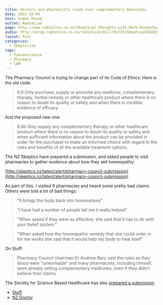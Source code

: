 ```yaml
---
title: Doctors and pharmacists clash over complementary medicines
date: 2015-10-04
host: Simon Pound
outlet: RadioLive
page: http://www.radiolive.co.nz/Skeptical-Thoughts-with-Mark-Honeychurch/tabid/506/articleID/101721/Default.aspx
audio: http://prog.radiolive.co.nz/radiolive/Hill/Oct15/Skeptical041015.mp3
layout: Post
categories:
  - Skepticism
tags:
  - Pseudoscience
  - Pharmacy
  - CAM
---
```


The Pharmacy Council is trying to change part of its Code of Ethics: Here is the old code:

<!-- more -->

> 6.9 Only purchase, supply or promote any medicine, complementary therapy, herbal remedy or other healthcare product where there is no reason to doubt its quality or safety and when there is credible evidence of efficacy.

And the proposed new one:

> 6.9b Only supply any complementary therapy or other healthcare product where there is no reason to doubt its quality or safety and when sufficient information about the product can be provided in order for the purchaser to make an informed choice with regard to the risks and benefits of all the available treatment options.

The NZ Skeptics have prepared a submission, and asked people to visit pharmacies to gather evidence about how they sell homeopathy:

[http://skeptics.nz/latest/alert/pharmacy-council-submission](http://skeptics.nz/latest/alert/pharmacy-council-submission)

As part of this, I visited 9 pharmacies and heard some pretty bad claims. Others were told a lot of bad things:

> "It brings the body back into homeostasis"

> "I have had a number of people tell me it really helped"

> "When asked if they were as effective, she said that it has to do with your belief system."

> "When asked how the homeopathic remedy that she could order in for me works she said that it would help my body to heal itself"

On Stuff:

> Pharmacy Council chairman Dr Andrew Bary said the rules as they stood were "unworkable" and many pharmacists, including himself, were already selling complementary medicines, even if they didn't believe their claims.

The Society for Science Based Healthcare has also [prepared a submission](http://sbh.nz/pcnz)

- [Stuff](http://www.stuff.co.nz/business/72509276/doctors-and-pharmacists-clash-over-complementary-medicines)
- [NZ Doctor](http://www.nzdoctor.co.nz/news/2015/september-2015/28/pharmacy-council-seeks-feedback-on-code-of-ethics-redraft,-nzma-not-happy.aspx)
